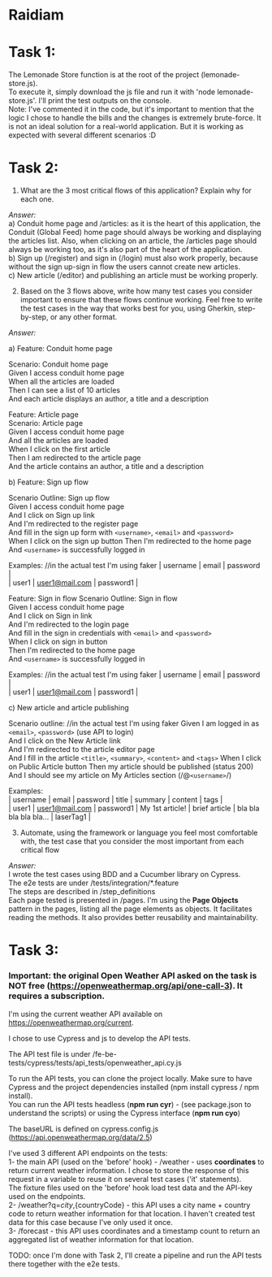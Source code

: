 # Raidiam

# **Task 1:**
The Lemonade Store function is at the root of the project (lemonade-store.js).  
To execute it, simply download the js file and run it with 'node lemonade-store.js'. I'll print the test outputs on the console.  
Note: I've commented it in the code, but it's important to mention that the logic I chose to handle the bills and the changes is extremely brute-force. It is not an ideal solution for a real-world application. But it is working as expected with several different scenarios :D

# **Task 2:**
1. What are the 3 most critical flows of this application? Explain why for each one.  
  
*Answer:*  
a) Conduit home page and /articles: as it is the heart of this application, the Conduit (Global Feed) home page should always be working and displaying the articles list. Also, when clicking on an article, the /articles page should always be working too, as it's also part of the heart of the application.  
b) Sign up (/register) and sign in (/login) must also work properly, because without the sign up-sign in flow the users cannot create new articles.  
c) New article (/editor) and publishing an article must be working properly.  

2. Based on the 3 flows above, write how many test cases you consider important to ensure that these flows continue working. Feel free to write the test cases in the way that works best for you, using Gherkin, step-by-step, or any other format.  
  
*Answer:*  
  
a) Feature: Conduit home page  
  
Scenario: Conduit home page  
Given I access conduit home page  
When all the articles are loaded  
Then I can see a list of 10 articles  
And each article displays an author, a title and a description
  
Feature: Article page  
Scenario: Article page  
Given I access conduit home page  
And all the articles are loaded  
When I click on the first article  
Then I am redirected to the article page  
And the article contains an author, a title and a description  
  
b) Feature: Sign up flow  

Scenario Outline: Sign up flow  
Given I access conduit home page  
And I click on Sign up link  
And I'm redirected to the register page  
And fill in the sign up form with `<username>`, `<email>` and `<password>`  
When I click on the sign up button
Then I'm redirected to the home page  
And `<username>` is successfully logged in  
  
Examples:  //in the actual test I'm using faker
| username | email          | password  |  
| user1    | user1@mail.com | password1 |  

Feature: Sign in flow
Scenario Outline: Sign in flow  
Given I access conduit home page  
And I click on Sign in link  
And I'm redirected to the login page  
And fill in the sign in credentials with `<email>` and `<password>`  
When I click on sign in button  
Then I'm redirected to the home page  
And `<username>` is successfully logged in  

Examples:  //in the actual test I'm using faker
| username | email          | password  |  
| user1    | user1@mail.com | password1 |  

c) New article and article publishing  

Scenario outline:  //in the actual test I'm using faker
Given I am logged in as `<email>`, `<password>` (use API to login)  
And I click on the New Article link  
And I'm redirected to the article editor page  
And I fill in the article `<title>`, `<summary>`, `<content>` and `<tags>`
When I click on Public Article button
Then my article should be published (status 200)
And I should see my article on My Articles section (/@`<username>`/)

Examples:  
| username | email          | password  | title           | summary        | content                | tags      |  
| user1    | user1@mail.com | password1 | My 1st article! | brief article  | bla bla bla bla bla... | laserTag1 |  
  
3. Automate, using the framework or language you feel most comfortable with, the test
case that you consider the most important from each critical flow

*Answer:*  
I wrote the test cases using BDD and a Cucumber library on Cypress.  
The e2e tests are under /tests/integration/*.feature  
The steps are described in /step_definitions  
Each page tested is presented in /pages.
I'm using the **Page Objects** pattern in the pages, listing all the page elements as objects.
It facilitates reading the methods. It also provides better reusability and maintainability.


  
# **Task 3:**
### **Important:** the original Open Weather API asked on the task is NOT free (https://openweathermap.org/api/one-call-3). It requires a subscription.  
I'm using the current weather API available on https://openweathermap.org/current.  
  
I chose to use Cypress and js to develop the API tests.  
  
The API test file is under /fe-be-tests/cypress/tests/api_tests/openweather_api.cy.js  
  
To run the API tests, you can clone the project locally. Make sure to have Cypress and the project dependencies installed (npm install cypress / npm install).  
You can run the API tests headless (**npm run cyr**) - (see package.json to understand the scripts) or using the Cypress interface (**npm run cyo**)  
  
The baseURL is defined on cypress.config.js (https://api.openweathermap.org/data/2.5)  

I've used 3 different API endpoints on the tests:  
1- the main API (used on the 'before' hook) - /weather - uses **coordinates** to return current weather information. I chose to store the response of this request in a variable to reuse it on several test cases ('it' statements).  
The fixture files used on the 'before' hook load test data and the API-key used on the endpoints.  
2- /weather?q=${city},${countryCode} - this API uses a city name + country code to return weather information for that location. I haven't created test data for this case because I've only used it once.  
3- /forecast - this API uses coordinates and a timestamp count to return an aggregated list of weather information for that location.  
  
  
TODO: once I'm done with Task 2, I'll create a pipeline and run the API tests there together with the e2e tests.
